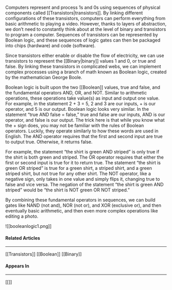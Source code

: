 Computers represent and process 1s and 0s using sequences of physical components called [[Transistors|transistors]]. By linking different configurations of these transistors, computers can perform everything from basic arithmetic to playing a video. However, thanks to layers of abstraction, we don’t need to constantly think about at the level of binary and transistors to program a computer. Sequences of transistors can be represented by Boolean logic, and these sequences of logic gates can then be packaged into chips (hardware) and code (software).

Since transistors either enable or disable the flow of electricity, we can use transistors to represent the [[Binary|binary]] values 1 and 0, or true and false. By linking these transistors in complicated webs, we can implement complex processes using a branch of math known as Boolean logic, created by the mathematician George Boole.

Boolean logic is built upon the two [[Boolean]] values, true and false, and the fundamental operators AND, OR, and NOT. Similar to arithmetic operations, these operations take value(s) as input and output one value. For example, in the statement 2 + 3 = 5, 2 and 3 are our inputs, + is our operator, and 5 is our output. Boolean logic looks very similar. In the statement “true AND false = false,” true and false are our inputs, AND is our operator, and false is our output. The trick here is that while you know what the + sign does, you may not be familiar with the rules of Boolean operators. Luckily, they operate similarly to how these words are used in English. The AND operator requires that the first and second input are true to output true. Otherwise, it returns false. 

For example, the statement “the shirt is green AND striped” is only true if the shirt is both green and striped. The OR operator requires that either the first or second input is true for it to return true. The statement “the shirt is green OR striped” is true for a green shirt, a striped shirt, and a green striped shirt, but not true for any other shirt. The NOT operator, like a negative sign, only takes in one value and simply flips it, changing true to false and vice versa. The negation of the statement “the shirt is green AND striped” would be “the shirt is NOT green OR NOT striped.”

By combining these fundamental operators in sequences, we can build gates like NAND (not and), NOR (not or), and XOR (exclusive or), and then eventually basic arithmetic, and then even more complex operations like editing a photo.

![[booleanlogic1.png]]

#### Related Articles
<hr>

[[Transistors]]
[[Boolean]]
[[Binary]]
#### Appears In
<hr>

[[]]